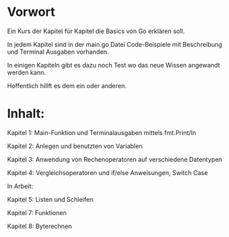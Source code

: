 # Vorwort
Ein Kurs der Kapitel für Kapitel die Basics von Go erklären soll.

In jedem Kapitel sind in der main.go Datei Code-Beispiele mit Beschreibung und Terminal Ausgaben vorhanden.

In einigen Kapiteln gibt es dazu noch Test wo das neue Wissen angewandt werden kann.

Hoffentlich hillft es dem ein oder anderen.

# Inhalt:
Kapitel 1: Main-Funktion und Terminalausgaben mittels fmt.Print/ln

Kapitel 2: Anlegen und benutzten von Variablen

Kapitel 3: Anwendung von Rechenoperatoren auf verschiedene Datentypen

Kapitel 4: Vergleichsoperatoren und if/else Anweisungen, Switch Case

In Arbeit:

Kapitel 5: Listen und Schleifen

Kapitel 7: Funktionen

Kapitel 8: Byterechnen
